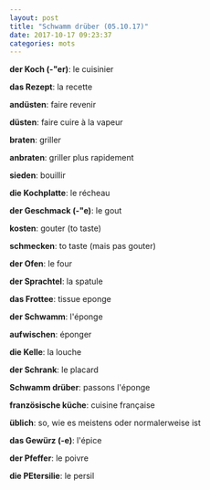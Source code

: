```yaml
---
layout: post
title: "Schwamm drüber (05.10.17)"
date: 2017-10-17 09:23:37
categories: mots
---
```


**der Koch (-"er)**: le cuisinier

**das Rezept**: la recette

**andüsten**: faire revenir

**düsten**: faire cuire à la vapeur

**braten**: griller

**anbraten**: griller plus rapidement

**sieden**: bouillir

**die Kochplatte**: le récheau

**der Geschmack (-"e)**: le gout

**kosten**: gouter (to taste)

**schmecken**: to taste (mais pas gouter)

**der Ofen**: le four

**der Sprachtel**: la spatule

**das Frottee**: tissue eponge

**der Schwamm**: l'éponge

**aufwischen**: éponger

**die Kelle**: la louche

**der Schrank**: le placard

**Schwamm drüber**: passons l'éponge

**französische küche**: cuisine française

**üblich**: so, wie es meistens oder normalerweise ist

**das Gewürz (-e)**: l'épice

**der Pfeffer**: le poivre

**die PEtersilie**: le persil
